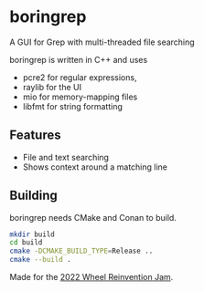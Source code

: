 # boringrep
A GUI for Grep with multi-threaded file searching

boringrep is written in C++ and uses
- pcre2 for regular expressions, 
- raylib for the UI
- mio for memory-mapping files
- libfmt for string formatting

## Features
- File and text searching
- Shows context around a matching line

## Building
boringrep needs CMake and Conan to build.

```sh
mkdir build
cd build
cmake -DCMAKE_BUILD_TYPE=Release ..
cmake --build .
```

Made for the [2022 Wheel Reinvention Jam](https://handmade.network/jam).

